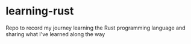 # learning-rust
Repo to record my journey learning the Rust programming language and sharing what I've learned along the way
